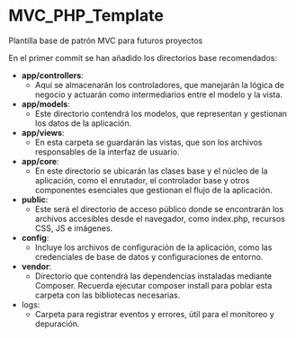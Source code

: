 # MVC_PHP_Template
Plantilla base de patrón MVC para futuros proyectos

En el primer commit se han añadido los directorios base recomendados:

* **app/controllers**:
  * Aquí se almacenarán los controladores, que manejarán la lógica de negocio
y actuarán como intermediarios entre el modelo y la vista.
* **app/models**:
  * Este directorio contendrá los modelos, que representan y gestionan los datos
de la aplicación.
* **app/views**:
  * En esta carpeta se guardarán las vistas, que son los archivos responsables de la
interfaz de usuario.
* **app/core**:
  * En este directorio se ubicarán las clases base y el núcleo de la aplicación, como el
enrutador, el controlador base y otros componentes esenciales que gestionan el flujo de la
aplicación.
* **public**:
  * Este será el directorio de acceso público donde se encontrarán los archivos
accesibles desde el navegador, como index.php, recursos CSS, JS e imágenes.
* **config**:
  * Incluye los archivos de configuración de la aplicación, como las credenciales de base
de datos y configuraciones de entorno.
* **vendor**:
  * Directorio que contendrá las dependencias instaladas mediante Composer.
Recuerda ejecutar composer install para poblar esta carpeta con las bibliotecas necesarias.
* logs:
  * Carpeta para registrar eventos y errores, útil para el monitoreo y depuración.
